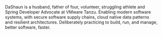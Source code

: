 DaShaun is a husband, father of four, volunteer, struggling athlete and Spring Developer Advocate at VMware Tanzu.
Enabling modern software systems, with secure software supply chains, cloud native data patterns and resilient architectures.
Deliberately practicing to build, run, and manage, better software, faster.
